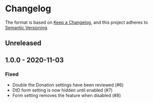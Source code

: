 # Changelog
The format is based on [Keep a Changelog](https://keepachangelog.com/en/1.0.0/),
and this project adheres to [Semantic Versioning](https://semver.org/spec/v2.0.0.html).

## Unreleased

## 1.0.0 - 2020-11-03

### Fixed

-   Double the Donation settings have been reviewed (#6)
-   DtD form setting is now hidden until enabled (#7)
-   Form setting removes the feature when disabled (#8)

